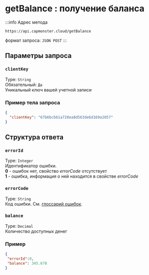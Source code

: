 ﻿---
sidebar_position: 3
sidebar_label: getBalance
---

# getBalance : получение баланса

:::info Адрес метода
```http
https://api.capmonster.cloud/getBalance
```
формат запроса: `JSON POST`
:::

<!-- Адрес метода: <https://api.capmonster.cloud/getBalance>

формат запроса: JSON POST -->

## **Параметры запроса**

### `clientKey`
Type: `String` <br />
Обязательный: `Да`<br />
Уникальный ключ вашей учетной записи

<!-- 
|**Параметр**|**Тип**|**Обязательный**|**Значение**|
| :-: | :-: | :-: | :-: |
|clientKey|String|Да|Уникальный ключ вашей учетной записи| -->

### **Пример тела запроса**

```json
{
  "clientKey": "67b6bcbb1a728ea8d563de6d169a2057"
}
```

## **Структура ответа**

### `errorId`
Type: `Integer` <br />
Идентификатор ошибки.<br />**0** - ошибок нет, свойство *errorCode* отсутствует<br />**1** - ошибка, информация о ней находится в свойстве *errorCode*

### `errorCode`
Type: `String` <br />
Код ошибки. См. [глоссарий ошибок](../api-errors.md).

### `balance`
Type: `Decimal` <br />
Количество доступных денег

<!-- |**Свойство**|**Тип**|**Значение**|
| :-: | :-: | :-: |
|errorId|Integer|Идентификатор ошибки.<br />**0** - ошибок нет, свойство *errorCode* отсутствует<br />**1** - ошибка, информация о ней находится в свойстве *errorCode*|
|errorCode|String|Код ошибки. См. [глоссарий ошибок](https://capmonster.atlassian.net/wiki/spaces/APIS/pages/295310).|
|balance|Decimal|Количество доступных денег| -->

### **Пример**

```json
{
 "errorId":0,
 "balance": 345.678
}
```
